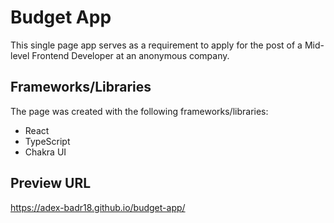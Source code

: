 # Budget App

This single page app serves as a requirement to apply for the post of a Mid-level Frontend Developer at an anonymous company.

## Frameworks/Libraries

The page was created with the following frameworks/libraries:

- React
- TypeScript
- Chakra UI

## Preview URL
https://adex-badr18.github.io/budget-app/